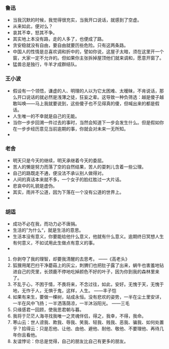 ### 鲁迅

* 当我沉默的时候，我觉得很充实，当我开口说话，就感到了空虚。
* 从来如此，便对么？
* 哀其不幸，怒其不争。
* 其实地上本没有路，走的人多了，也便成了路。
* 贪安稳就没有自由，要自由就要历些危险。只有这两条路。
* 中国人的性情是总喜欢调和折中的，譬如你说，这屋子太暗，须在这里开一个窗，大家一定不允许的。但如果你主张拆掉屋顶他们就来调和，愿意开窗了。
* 猛兽总是独行，牛羊才成群结队。

### 王小波

* 假设有一个领悟，谦虚的人、明理的人以为它太困难、太暧昧，不肯说话，那么开口说话的就必然是浅薄之徒，狂妄之辈。这导致一种负筛选：越是傻子越敢叫唤——马上我就要说到，这些傻子也不见得真的傻，但喊出来的都是假话。
* 人生唯一的不幸就是自己的无能。
* 当你一步步回溯一件过去的事时，当然会知道下一步会发生什么。但是假如你在一步步经历意见当前逾期的事，你就会对未来一无所知。
* 

### 老舍

* 明天只是今天的继续，明天承继着今天的委屈。
* 苦人的懒是努力而落了空的自然结果，苦人的耍刺儿含着一些公理。
* 自己的路既走不通，便没法不承认别人做得对。
* 人间的真话本来就不多，一个女子的脸红胜过一大片话。
* 悲哀中的礼貌是虚伪。
* 其实，雨并不公道，因为下落在一个没有公道的世界上。
* 

### 胡适

* 成功不必在我，而功力必不唐捐。
* 生活的”为什么“，就是生活的意思。
* 生活本没有意义，你要能给他什么意义，他就有什么意义。逾期终日冥想人生有何意义，不如试用此生做点有意义的事。
* 







1. 你剥夺了我的理智，却要我清醒的去思考。  ——《高老头》
2. 狐狸用尾巴扫干净蘑菇上的灰尘，刺猬们也把肚子露了出来，蜗牛也害羞地钻进自己的壳里，长颈鹿不停地吃掉颜色不好的叶子，因为你到我的森林里来了。
3. 不乱于心，不困于情，不畏将来，不念过往，如此，安好。无愧于天，无愧于地，无怍于人，无惧于鬼，这样，人生。  ——丰子恺
4. 如果有来生，要做一棵树，站成永恒。没有悲欢的姿势，一半在尘土里安详，一半在风中飞扬；一半洒落荫凉，一半沐浴阳光。  ——三毛
5. 只缘感君一回顾，使我思君朝与暮。
6. 我将于茫茫人海寻找我唯一之灵魂伴侣，得之，我幸，不得，我命。
7. 寒山云：世人谤我、欺我、辱我、笑我、轻我、贱我、恶我、骗我、如何处置乎？拾得云：只是忍他、让他、由他、避他、耐他、敬他、不要理他、再待几年你且看他。
8. 友谊悖论：你总是觉得，自己的朋友比自己有更多的朋友。

